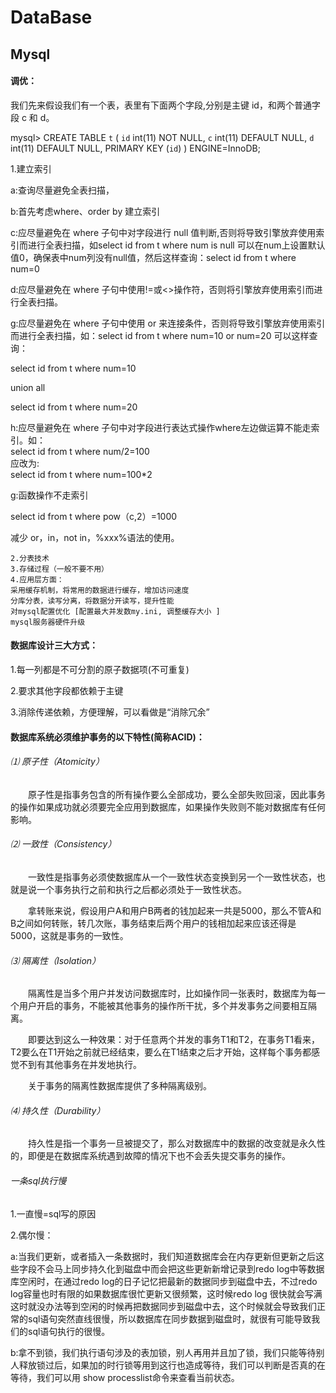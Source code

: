 # DataBase

## Mysql

#### 调优：

我们先来假设我们有一个表，表里有下面两个字段,分别是主键 id，和两个普通字段 c 和 d。

mysql> CREATE TABLE `t` (
`id` int(11) NOT NULL,
`c` int(11) DEFAULT NULL,
`d` int(11) DEFAULT NULL,
PRIMARY KEY (`id`)
) ENGINE=InnoDB;

1.建立索引

  a:查询尽量避免全表扫描，

  b:首先考虑where、order by 建立索引

  c:应尽量避免在 where 子句中对字段进行 null 值判断,否则将导致引擎放弃使用索引而进行全表扫描，如select id from t where num is null 可以在num上设置默认值0，确保表中num列没有null值，然后这样查询：select id from t where num=0

d:应尽量避免在 where 子句中使用!=或<>操作符，否则将引擎放弃使用索引而进行全表扫描。

g:应尽量避免在 where 子句中使用 or 来连接条件，否则将导致引擎放弃使用索引而进行全表扫描，如：select id from t where num=10 or num=20 可以这样查询：

select id from t where num=10	

union all 

select id from t where num=20

h:应尽量避免在 where 子句中对字段进行表达式操作where左边做运算不能走索引。如：	
select id from t where num/2=100	
应改为:	
select id from t where num=100*2

g:函数操作不走索引

select id from t where pow（c,2）=1000

减少 or，in，not in，%xxx%语法的使用。		

```
2.分表技术
3.存储过程（一般不要不用）
4.应用层方面：
采用缓存机制，将常用的数据进行缓存，增加访问速度
分库分表，读写分离，将数据分开读写，提升性能
对mysql配置优化 [配置最大并发数my.ini, 调整缓存大小 ]
mysql服务器硬件升级
```

#### 数据库设计三大方式：

1.每一列都是不可分割的原子数据项(不可重复)

2.要求其他字段都依赖于主键

3.消除传递依赖，方便理解，可以看做是“消除冗余”

#### 数据库系统必须维护事务的以下特性(简称ACID)：

###### ⑴ 原子性（Atomicity）

　　原子性是指事务包含的所有操作要么全部成功，要么全部失败回滚，因此事务的操作如果成功就必须要完全应用到数据库，如果操作失败则不能对数据库有任何影响。

###### ⑵ 一致性（Consistency）

　　一致性是指事务必须使数据库从一个一致性状态变换到另一个一致性状态，也就是说一个事务执行之前和执行之后都必须处于一致性状态。

　　拿转账来说，假设用户A和用户B两者的钱加起来一共是5000，那么不管A和B之间如何转账，转几次账，事务结束后两个用户的钱相加起来应该还得是5000，这就是事务的一致性。

###### ⑶ 隔离性（Isolation）

　　隔离性是当多个用户并发访问数据库时，比如操作同一张表时，数据库为每一个用户开启的事务，不能被其他事务的操作所干扰，多个并发事务之间要相互隔离。

　　即要达到这么一种效果：对于任意两个并发的事务T1和T2，在事务T1看来，T2要么在T1开始之前就已经结束，要么在T1结束之后才开始，这样每个事务都感觉不到有其他事务在并发地执行。

　　关于事务的隔离性数据库提供了多种隔离级别。

###### ⑷ 持久性（Durability）

　　持久性是指一个事务一旦被提交了，那么对数据库中的数据的改变就是永久性的，即便是在数据库系统遇到故障的情况下也不会丢失提交事务的操作。

###### 一条sql执行慢

1.一直慢=sql写的原因

2.偶尔慢：

a:当我们更新，或者插入一条数据时，我们知道数据库会在内存更新但更新之后这些字段不会马上同步持久化到磁盘中而会把这些更新新增记录到redo log中等数据库空闲时，在通过redo log的日子记忆把最新的数据同步到磁盘中去，不过redo log容量也时有限的如果数据库很忙更新又很频繁，这时候redo log 很快就会写满这时就没办法等到空闲的时候再把数据同步到磁盘中去，这个时候就会导致我们正常的sql语句突然直线很慢，所以数据库在同步数据到磁盘时，就很有可能导致我们的sql语句执行的很慢。

b:拿不到锁，我们执行语句涉及的表加锁，别人再用并且加了锁，我们只能等待别人释放锁过后，如果加的时行锁等用到这行也造成等待，我们可以判断是否真的在等待，我们可以用 show processlist命令来查看当前状态。